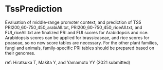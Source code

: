 # TssPrediction
Evaluation of middle-range promoter context, and prediction of TSS 
PRI200_60-750_450_arabiAll.txt, PRI200_60-750_450_riceAll.txt, and FUI_riceAll.txt are finalized PRI and FUI scores for Arabidopsis and rice.
Arabidopsis scores can be applied for brassicaseae, and rice scores for poaseae, so no new score tables are necessary.
For the other plant families, fungi and animals, family-specific PRI tables should be prepared based on their genomes.

ref: Hiratsuka T, Makita Y, and Yamamoto YY (2021 submitted)
